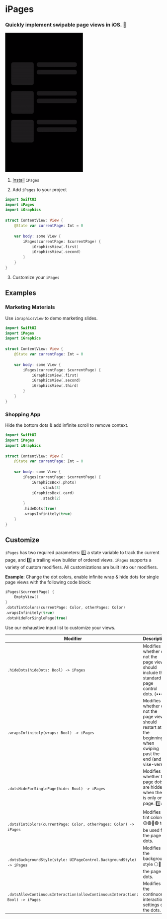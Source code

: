 # iPages

### Quickly implement swipable page views in iOS. 📝

<img src="instructions/iPagesDemoPrimary.gif" alt="drawing" width="250"/>

1. [Install](https://github.com/benjaminsage/iPages/blob/main/INSTALL.md) `iPages`

2. Add `iPages` to your project
```swift
import SwiftUI
import iPages
import iGraphics

struct ContentView: View {
    @State var currentPage: Int = 0

    var body: some View {
        iPages(currentPage: $currentPage) {
            iGraphicsView(.first)
            iGraphicsView(.second)
        }
    }
}
```

3. Customize your `iPages`


## Examples
### Marketing Materials
Use `iGraphicsView` to demo marketing slides.
```swift
import SwiftUI
import iPages
import iGraphics

struct ContentView: View {
    @State var currentPage: Int = 0

    var body: some View {
        iPages(currentPage: $currentPage) {
            iGraphicsView(.first)
            iGraphicsView(.second)
            iGraphicsView(.third)
        }
    }
}
```


### Shopping App
Hide the bottom dots & add infinite scroll to remove context.
```swift
import SwiftUI
import iPages
import iGraphics

struct ContentView: View {
    @State var currentPage: Int = 0

    var body: some View {
        iPages(currentPage: $currentPage) {
            iGraphicsBox(.photo)
                .stack(3)
            iGraphicsBox(.card)
                .stack(2)
        }
        .hideDots(true)
        .wrapsInfinitely(true)
    }
}
```


## Customize
`iPages` has two required parameters: 1️⃣ a state variable to track the current page, and 2️⃣ a trailing view builder of ordered views. `iPages` supports a variety of custom modifiers. All customizations are built into our modifiers.

**Example**: Change the dot colors, enable infinite wrap & hide dots for single page views with the following code block:
```swift
iPages($currentPage) {
    EmptyView()
}
.dotsTintColors(currentPage: Color, otherPages: Color)
.wrapsInfinitely(true)
.dotsHideForSinglePage(true)

```

Use our exhaustive input list to customize your views.

Modifier | Description
--- | ---
`.hideDots(hideDots: Bool) -> iPages` | Modifies whether or not the page view should include the standard page control dots. (••••)
`.wrapsInfinitely(wraps: Bool) -> iPages` | Modifies whether or not the page view should restart at the beginning 🔁 when swiping past the end (and vise-versa)
`.dotsHideForSinglePage(hide: Bool) -> iPages` | Modifies whether the page dots are hidden when there is only one page. 1️⃣⤵️
`.dotsTintColors(currentPage: Color, otherPages: Color) -> iPages` | Modifies tint colors 🟡🟢🔴🟣 to be used for the page dots.
`.dotsBackgroundStyle(style: UIPageControl.BackgroundStyle) -> iPages` | Modifies the background style ⚪️🔘 of the page dots.
`.dotsAllowContinuousInteraction(allowContinuousInteraction: Bool) -> iPages` | Modifies the continuous interaction settings of the dots. 🔄